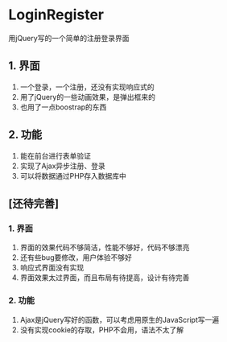# LoginRegister
用jQuery写的一个简单的注册登录界面
## 1. 界面
1. 一个登录，一个注册，还没有实现响应式的
2. 用了jQuery的一些动画效果，是弹出框来的
3. 也用了一点boostrap的东西

## 2. 功能
1. 能在前台进行表单验证
2. 实现了Ajax异步注册、登录
3. 可以将数据通过PHP存入数据库中

## [还待完善]
### 1. 界面
1. 界面的效果代码不够简洁，性能不够好，代码不够漂亮
2. 还有些bug要修改，用户体验不够好
3. 响应式界面没有实现
4. 界面效果太过界面，而且布局有待提高，设计有待完善
### 2. 功能
1. Ajax是jQuery写好的函数，可以考虑用原生的JavaScript写一遍
2. 没有实现cookie的存取，PHP不会用，语法不太了解
